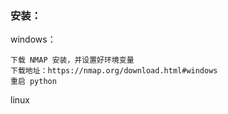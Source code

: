 ### 安装：

windows：

```
下载 NMAP 安装，并设置好环境变量
下载地址：https://nmap.org/download.html#windows
重启 python
```

linux

